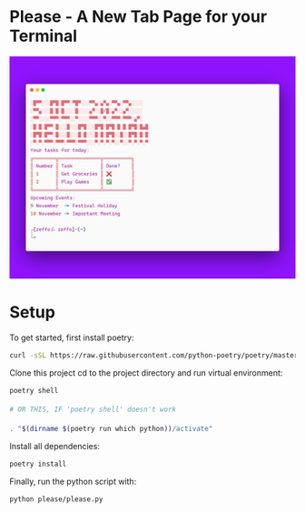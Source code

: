 # Please - A New Tab Page for your Terminal

![Please Goal](please.png)

# Setup

To get started, first install poetry:

```bash
curl -sSL https://raw.githubusercontent.com/python-poetry/poetry/master/get-poetry.py | python -
```

Clone this project
cd to the project directory and run virtual environment:

```bash
poetry shell

# OR THIS, IF 'poetry shell' doesn't work

. "$(dirname $(poetry run which python))/activate"
```

Install all dependencies:

```bash
poetry install
```

Finally, run the python script with:

```bash
python please/please.py
```
